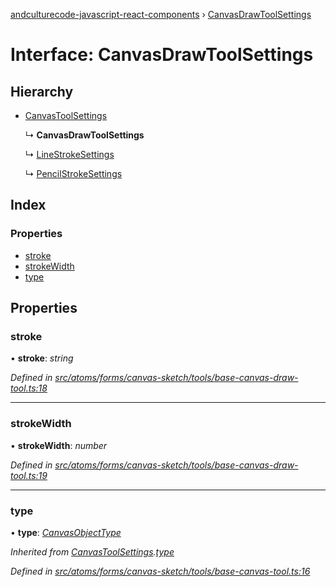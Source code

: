 [andculturecode-javascript-react-components](../README.md) › [CanvasDrawToolSettings](canvasdrawtoolsettings.md)

# Interface: CanvasDrawToolSettings

## Hierarchy

* [CanvasToolSettings](canvastoolsettings.md)

  ↳ **CanvasDrawToolSettings**

  ↳ [LineStrokeSettings](linestrokesettings.md)

  ↳ [PencilStrokeSettings](pencilstrokesettings.md)

## Index

### Properties

* [stroke](canvasdrawtoolsettings.md#stroke)
* [strokeWidth](canvasdrawtoolsettings.md#strokewidth)
* [type](canvasdrawtoolsettings.md#type)

## Properties

###  stroke

• **stroke**: *string*

*Defined in [src/atoms/forms/canvas-sketch/tools/base-canvas-draw-tool.ts:18](https://github.com/AndcultureCode/AndcultureCode.JavaScript.React.Components/blob/09a736c/src/atoms/forms/canvas-sketch/tools/base-canvas-draw-tool.ts#L18)*

___

###  strokeWidth

• **strokeWidth**: *number*

*Defined in [src/atoms/forms/canvas-sketch/tools/base-canvas-draw-tool.ts:19](https://github.com/AndcultureCode/AndcultureCode.JavaScript.React.Components/blob/09a736c/src/atoms/forms/canvas-sketch/tools/base-canvas-draw-tool.ts#L19)*

___

###  type

• **type**: *[CanvasObjectType](../enums/canvasobjecttype.md)*

*Inherited from [CanvasToolSettings](canvastoolsettings.md).[type](canvastoolsettings.md#type)*

*Defined in [src/atoms/forms/canvas-sketch/tools/base-canvas-tool.ts:16](https://github.com/AndcultureCode/AndcultureCode.JavaScript.React.Components/blob/09a736c/src/atoms/forms/canvas-sketch/tools/base-canvas-tool.ts#L16)*

